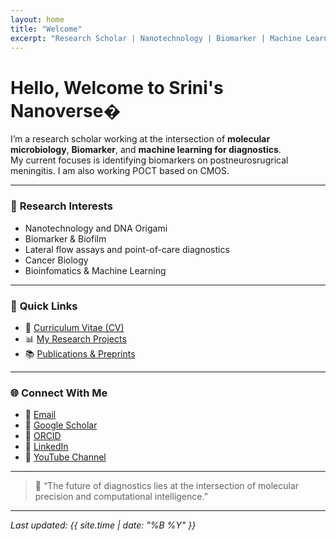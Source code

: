 ```yaml
---
layout: home
title: "Welcome"
excerpt: "Research Scholar | Nanotechnology | Biomarker | Machine Learning in Biology"
---
```


# Hello, Welcome to Srini's Nanoverse�

I’m a research scholar working at the intersection of **molecular microbiology**, **Biomarker**, and **machine learning for diagnostics**.  
My current focuses is identifying biomarkers on postneurosrugrical meningitis. I am also working POCT based on CMOS.

---

### 🔬 **Research Interests**
- Nanotechnology and DNA Origami
- Biomarker & Biofilm
- Lateral flow assays and point-of-care diagnostics
- Cancer Biology
- Bioinfomatics & Machine Learning

---

### 📄 **Quick Links**
- 📑 [Curriculum Vitae (CV)](/files/cv.pdf)
- 📊 [My Research Projects](/research/)
- 📚 [Publications & Preprints](/publications/)

---

### 🌐 **Connect With Me**
- 📧 [Email](mailto:your.email@domain.com)
- 🔬 [Google Scholar](https://scholar.google.com/citations?user=yourID)
- 🧬 [ORCID](https://orcid.org/0000-0000-0000-0000)
- 💼 [LinkedIn](https://linkedin.com/in/yourname)
- 🎥 [YouTube Channel](https://youtube.com/@YourChannel)

---

> 🧭 “The future of diagnostics lies at the intersection of molecular precision and computational intelligence.”

---

*Last updated: {{ site.time | date: "%B %Y" }}*
